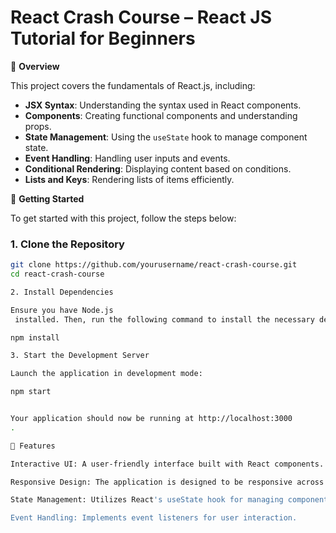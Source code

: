 # React Crash Course – React JS Tutorial for Beginners

📌 **Overview**

This project covers the fundamentals of React.js, including:

- **JSX Syntax**: Understanding the syntax used in React components.
- **Components**: Creating functional components and understanding props.
- **State Management**: Using the `useState` hook to manage component state.
- **Event Handling**: Handling user inputs and events.
- **Conditional Rendering**: Displaying content based on conditions.
- **Lists and Keys**: Rendering lists of items efficiently.

🚀 **Getting Started**

To get started with this project, follow the steps below:

### 1. Clone the Repository
```bash
git clone https://github.com/yourusername/react-crash-course.git
cd react-crash-course

2. Install Dependencies

Ensure you have Node.js
 installed. Then, run the following command to install the necessary dependencies:

npm install

3. Start the Development Server

Launch the application in development mode:

npm start


Your application should now be running at http://localhost:3000
.

🧪 Features

Interactive UI: A user-friendly interface built with React components.

Responsive Design: The application is designed to be responsive across devices.

State Management: Utilizes React's useState hook for managing component state.

Event Handling: Implements event listeners for user interaction.